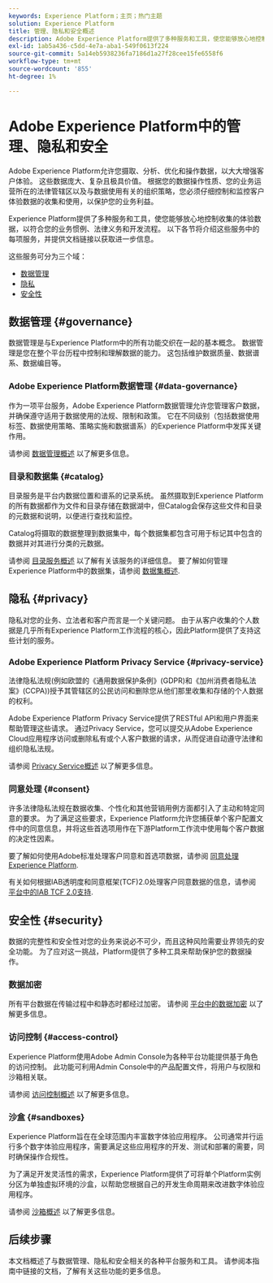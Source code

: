 ```yaml
---
keywords: Experience Platform；主页；热门主题
solution: Experience Platform
title: 管理、隐私和安全概述
description: Adobe Experience Platform提供了多种服务和工具，使您能够放心地控制收集的体验数据，以符合您的业务惯例、法律义务和开发流程。
exl-id: 1ab5a436-c5dd-4e7a-aba1-549f0613f224
source-git-commit: 5a14eb5938236fa7186d1a27f28cee15fe6558f6
workflow-type: tm+mt
source-wordcount: '855'
ht-degree: 1%

---
```


# Adobe Experience Platform中的管理、隐私和安全

Adobe Experience Platform允许您摄取、分析、优化和操作数据，以大大增强客户体验。 这些数据庞大、复杂且极具价值。 根据您的数据操作性质、您的业务运营所在的法律管辖区以及与数据使用有关的组织策略，您必须仔细控制和监控客户体验数据的收集和使用，以保护您的业务利益。

Experience Platform提供了多种服务和工具，使您能够放心地控制收集的体验数据，以符合您的业务惯例、法律义务和开发流程。 以下各节将介绍这些服务中的每项服务，并提供文档链接以获取进一步信息。

这些服务可分为三个域：

* [数据管理](#governance)
* [隐私](#privacy)
* [安全性](#security)

## 数据管理 {#governance}

数据管理是与Experience Platform中的所有功能交织在一起的基本概念。 数据管理是您在整个平台历程中控制和理解数据的能力。 这包括维护数据质量、数据谱系、数据编目等。

### Adobe Experience Platform数据管理 {#data-governance}

作为一项平台服务，Adobe Experience Platform数据管理允许您管理客户数据，并确保遵守适用于数据使用的法规、限制和政策。 它在不同级别（包括数据使用标签、数据使用策略、策略实施和数据谱系）的Experience Platform中发挥关键作用。

请参阅 [数据管理概述](../../data-governance/home.md) 以了解更多信息。

### 目录和数据集 {#catalog}

目录服务是平台内数据位置和谱系的记录系统。 虽然摄取到Experience Platform的所有数据都作为文件和目录存储在数据湖中，但Catalog会保存这些文件和目录的元数据和说明，以便进行查找和监控。

Catalog将摄取的数据整理到数据集中，每个数据集都包含可用于标记其中包含的数据并对其进行分类的元数据。

请参阅 [目录服务概述](../../catalog/home.md) 以了解有关该服务的详细信息。 要了解如何管理Experience Platform中的数据集，请参阅 [数据集概述](../../catalog/datasets/overview.md).

## 隐私 {#privacy}

隐私对您的业务、立法者和客户而言是一个关键问题。 由于从客户收集的个人数据是几乎所有Experience Platform工作流程的核心，因此Platform提供了支持这些计划的服务。

### Adobe Experience Platform Privacy Service {#privacy-service}

法律隐私法规(例如欧盟的《通用数据保护条例》(GDPR)和《加州消费者隐私法案》(CCPA))授予其管辖区的公民访问和删除您从他们那里收集和存储的个人数据的权利。

Adobe Experience Platform Privacy Service提供了RESTful API和用户界面来帮助管理这些请求。 通过Privacy Service，您可以提交从Adobe Experience Cloud应用程序访问或删除私有或个人客户数据的请求，从而促进自动遵守法律和组织隐私法规。

请参阅 [Privacy Service概述](../../privacy-service/home.md) 以了解更多信息。

### 同意处理 {#consent}

许多法律隐私法规在数据收集、个性化和其他营销用例方面都引入了主动和特定同意的要求。 为了满足这些要求，Experience Platform允许您捕获单个客户配置文件中的同意信息，并将这些首选项用作在下游Platform工作流中使用每个客户数据的决定性因素。

要了解如何使用Adobe标准处理客户同意和首选项数据，请参阅 [同意处理Experience Platform](./consent/adobe/overview.md).

有关如何根据IAB透明度和同意框架(TCF)2.0处理客户同意数据的信息，请参阅 [平台中的IAB TCF 2.0支持](./consent/iab/overview.md).

## 安全性 {#security}

数据的完整性和安全性对您的业务来说必不可少，而且这种风险需要业界领先的安全功能。 为了应对这一挑战，Platform提供了多种工具来帮助保护您的数据操作。

### 数据加密

所有平台数据在传输过程中和静态时都经过加密。 请参阅 [平台中的数据加密](./encryption.md) 以了解更多信息。

### 访问控制 {#access-control}

Experience Platform使用Adobe Admin Console为各种平台功能提供基于角色的访问控制。 此功能可利用Admin Console中的产品配置文件，将用户与权限和沙箱相关联。

请参阅 [访问控制概述](../../access-control/home.md) 以了解更多信息。

### 沙盒 {#sandboxes}

Experience Platform旨在在全球范围内丰富数字体验应用程序。 公司通常并行运行多个数字体验应用程序，需要满足这些应用程序的开发、测试和部署的需要，同时确保操作合规性。

为了满足开发灵活性的需求，Experience Platform提供了可将单个Platform实例分区为单独虚拟环境的沙盒，以帮助您根据自己的开发生命周期来改进数字体验应用程序。

请参阅 [沙箱概述](../../sandboxes/home.md) 以了解更多信息。

## 后续步骤

本文档概述了与数据管理、隐私和安全相关的各种平台服务和工具。 请参阅本指南中链接的文档，了解有关这些功能的更多信息。
